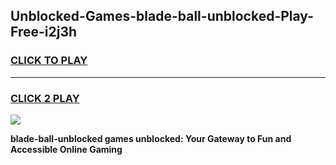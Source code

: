 
## Unblocked-Games-blade-ball-unblocked-Play-Free-i2j3h
<h3>
<a href="https://premium76.site?title=blade-ball-unblocked&ref=19M">CLICK TO PLAY</a></h3>
<hr>

<h3>
<a href="https://premium76.site?title=blade-ball-unblocked&ref=19M">CLICK 2 PLAY</a>
  
</h3>

<a href="https://premium76.site?title=blade-ball-unblocked&ref=19M"><img src="https://clearcache.store/games.png"></a>


**blade-ball-unblocked games unblocked: Your Gateway to Fun and Accessible Online Gaming**
